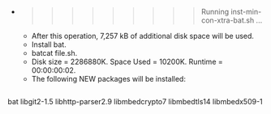 * >>>>>>>>> Running inst-min-con-xtra-bat.sh ...
  * After this operation, 7,257 kB of additional disk space will be used.
  * Install bat.
  * batcat file.sh.
  * Disk size = 2286880K. Space Used = 10200K. Runtime = 00:00:00:02.
  * The following NEW packages will be installed:
  ```bash
bat libgit2-1.5 libhttp-parser2.9 libmbedcrypto7 libmbedtls14
libmbedx509-1
  ```
